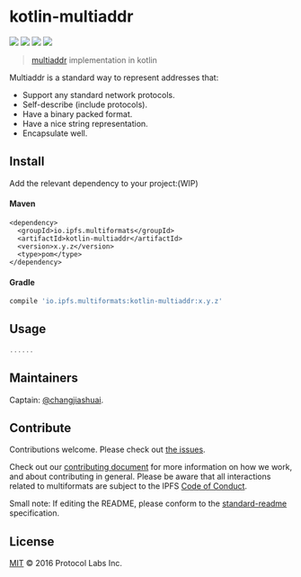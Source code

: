 # kotlin-multiaddr

[![](https://img.shields.io/badge/made%20by-Protocol%20Labs-blue.svg?style=flat-square)](http://ipn.io)
[![](https://img.shields.io/badge/project-multiformats-blue.svg?style=flat-square)](https://github.com/multiformats/multiformats)
[![](https://img.shields.io/badge/freenode-%23ipfs-blue.svg?style=flat-square)](https://webchat.freenode.net/?channels=%23ipfs)
[![](https://img.shields.io/badge/readme%20style-standard-brightgreen.svg?style=flat-square)](https://github.com/RichardLitt/standard-readme)

> [multiaddr](https://github.com/multiformats/multiaddr) implementation in kotlin

Multiaddr is a standard way to represent addresses that:

- Support any standard network protocols.
- Self-describe (include protocols).
- Have a binary packed format.
- Have a nice string representation.
- Encapsulate well.

## Install

Add the relevant dependency to your project:(WIP)

#### Maven

```maven
<dependency>
  <groupId>io.ipfs.multiformats</groupId>
  <artifactId>kotlin-multiaddr</artifactId>
  <version>x.y.z</version>
  <type>pom</type>
</dependency>
```

#### Gradle

```gradle
compile 'io.ipfs.multiformats:kotlin-multiaddr:x.y.z'
```


## Usage


```kotlin
......
```


## Maintainers

Captain: [@changjiashuai](https://github.com/changjiashuai).

## Contribute

Contributions welcome. Please check out [the issues](https://github.com/changjiashuai/kotlin-multiaddr/issues).

Check out our [contributing document](https://github.com/multiformats/multiformats/blob/master/contributing.md) for more information on how we work, and about contributing in general. Please be aware that all interactions related to multiformats are subject to the IPFS [Code of Conduct](https://github.com/ipfs/community/blob/master/code-of-conduct.md).

Small note: If editing the README, please conform to the [standard-readme](https://github.com/RichardLitt/standard-readme) specification.

## License

[MIT](LICENSE) © 2016 Protocol Labs Inc.
